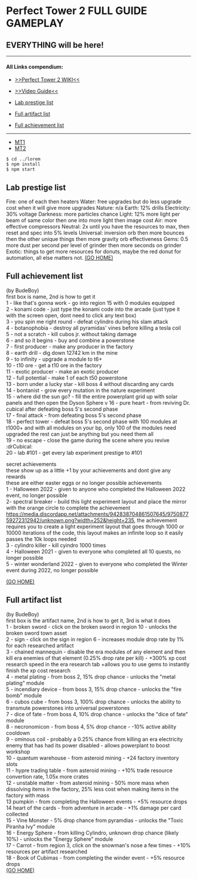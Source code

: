 # Perfect Tower 2 FULL GUIDE GAMEPLAY
## EVERYTHING will be here!
____
#### All Links compendium:
* [>>Perfect Tower 2 WIKI<<](https://www.perfecttower2.com/wiki/Main_Page)
* [>>Video Guide<<](https://www.perfecttower2.com/wiki/Main_Page)

* [Lab prestige list](#lab-prestige-list)
* [Full artifact list](#full-artifact-list)
* [Full achievement list](#full-achievement-list)
____


* [MT1](#MT1)
* [MT2](#MT2)


```
$ cd ../lorem
$ npm install
$ npm start
```
## Lab prestige list
Fire: one of each then heaters
Water: free upgrades but do less upgrade cost when it will give more upgrades
Nature: n/a
Earth:  12% drills
Electricity: 30% voltage
Darkness: more particles chance
Light: 12% more light per beam of same color then one into more light then image cost
Air: more effective compressors
Neutral: 2x until you have the resources to max, then reset and spec into 5% levels
Universal: inversion orb then more bounces then the other unique things then more gravity orb effectiveness
Gems: 0.5 more dust per second per level of grinder then more seconds on grinder
Exotic: things to get more resources for donuts, maybe the red donut for automation, all else matters not.
[(GO HOME)](#all-links-compendium) 

## Full achievement list
(by BudeBoy) \
first box is name, 2nd is how to get it  
1 -  like that's gonna work -  go into region 15 with 0 modules equipped  
2 - konami code - just type the konami code into the arcade (just type it with the screen open, dont need to click any text box)  
3 - you spin me right round -  defeat cylindro during his slam attack   
4 - botanophobia -  destroy all pyramidas' vines before killing a tesla coil  
5 - not a scratch -  kill cubos jr. without taking damage  
6 -  and so it begins - buy and combine a powerstone  
7 - first producer - make any producer in the factory  
8 - earth drill -  dig down 12742 km in the mine  
9 - to infinity - upgrade a module to t6+  
10 - t10 ore -  get a t10 ore in the factory  
11 - exotic producer -  make an exotic producer  
12 - full potential - make 1 of each t50 powerstone  
13 - born under a lucky star - kill boss 4 without discarding any cards  
14 - bontanist - grow every mutation in the nature experiment  
15 - where did the sun go? - fill the entire powerplant grid up with solar panels and then open the Dyson Sphere v
16 - pure heart - from reviving Dr. cubical after defeating boss 5's second phase  
17 - final attack - from defeating boss 5's second phase  
18 - perfect tower - defeat boss 5's second phase with 100 modules at t1000+ and with all modules on your bp, only 100 of the modules need upgraded the rest can just be anything but you need them all  
19 - no escape - close the game during the scene where you revive :drCubical:   
20 - lab #101 - get every lab experiment prestige to #101  
  
secret achievements  
these show up as a little +1 by your achievements and dont give any rewards  
these are either easter eggs or no longer possible achievements  
1 - Halloween 2022 - given to anyone who completed the Halloween 2022 event, no longer possible  
2- spectral breaker - build this light experiment layout and place the mirror with the orange circle to complete the achievement https://media.discordapp.net/attachments/942838704861507645/975087759272312942/unknown.png?width=252&height=235, the achievement requires you to create a light experiment layout that goes through 1000 or 10000 iterations of the code, this layout makes an infinite loop so it easily passes the 10k loops needed  
3 - cylindro killer - kill cyindro 1000 times  
4 - Halloween 2021 - given to everyone who completed all 10 quests, no longer possible  
5 - winter wonderland 2022 - given to everyone who completed the Winter event during 2022, no longer possible  

[(GO HOME)](#all-links-compendium) 
## Full artifact list
(by BudeBoy) \
first box is the artifact name, 2nd is how to get it, 3rd is what it does \
1 - broken sword - click on the broken sword in region 10 - unlocks the broken sword town asset \
2 -  sign -  click on the sign in region 6 - increases module drop rate by 1% for each researched artifact \
3 - chained mannequin - disable the era modules of any element and then kill era enemies of that element (0.25% drop rate per kill) - +300% xp cost research speed in the era research tab +allows you to use gems to instantly finish the xp cost research \
4 - metal plating - from boss 2, 15% drop chance - unlocks the "metal plating" module\
5 - incendiary device - from boss 3, 15% drop chance - unlocks the "fire bomb" module \
6 - cubos cube - from boss 3, 100% drop chance - unlocks the ability to transmute powerstones into universal powerstones\
7 - dice of fate - from boss 4, 10% drop chance - unlocks the "dice of fate" module\
8 - necronomicon - from boss 4, 5% drop chance - -10% active ability cooldown\
9 - ominous coil - probably a 0.25% chance from killing an era electricity enemy that has had its power disabled - allows powerplant to boost workshop\
10 - quantum warehouse - from asteroid mining - +24 factory inventory slots\
11 - hypre trading table - from asteroid mining - +10% trade resource convertion rate, 1.05x more crates \
12 - unstable matter - from asteroid mining - 50% more mass when dissolving items in the factory, 25% less cost when making items in the factory with mass\
13 pumpkin  - from completing the Halloween events -  +5% resource drops\
14 heart of the cards - from adventure in arcade - +1% damage per card collected\
15 - Vine Monster - 5% drop chance from pyramdias - unlocks the "Toxic Piranha Ivy" module\
16 - Energy Sphere - from killing Cylindro, unknown drop chance (likely 10%) - unlocks the "Energy Sphere" module\
17 - Carrot - from region 3, click on the snowman's nose a few times - +10% resources per artifact researched\
18 - Book of Cubimas  - from completing the winder event - +5% resource drops\
[(GO HOME)](#all-links-compendium) 
